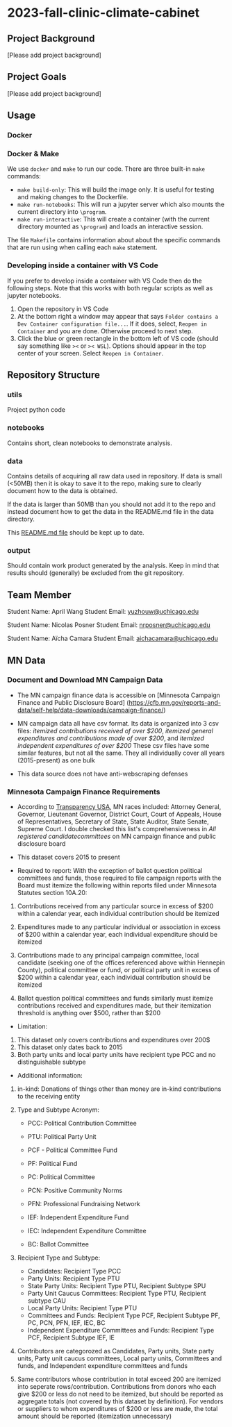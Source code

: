 # 2023-fall-clinic-climate-cabinet

## Project Background

[Please add project background]

## Project Goals

[Please add project background]

## Usage

### Docker

### Docker & Make

We use `docker` and `make` to run our code. There are three built-in `make` commands:

* `make build-only`: This will build the image only. It is useful for testing and making changes to the Dockerfile.
* `make run-notebooks`: This will run a jupyter server which also mounts the current directory into `\program`.
* `make run-interactive`: This will create a container (with the current directory mounted as `\program`) and loads an interactive session. 

The file `Makefile` contains information about about the specific commands that are run using when calling each `make` statement.

### Developing inside a container with VS Code

If you prefer to develop inside a container with VS Code then do the following steps. Note that this works with both regular scripts as well as jupyter notebooks.

1. Open the repository in VS Code
2. At the bottom right a window may appear that says `Folder contains a Dev Container configuration file...`. If it does, select, `Reopen in Container` and you are done. Otherwise proceed to next step. 
3. Click the blue or green rectangle in the bottom left of VS code (should say something like `><` or `>< WSL`). Options should appear in the top center of your screen. Select `Reopen in Container`.




## Repository Structure

### utils
Project python code

### notebooks
Contains short, clean notebooks to demonstrate analysis.

### data

Contains details of acquiring all raw data used in repository. If data is small (<50MB) then it is okay to save it to the repo, making sure to clearly document how to the data is obtained.

If the data is larger than 50MB than you should not add it to the repo and instead document how to get the data in the README.md file in the data directory. 

This [README.md file](/data/README.md) should be kept up to date.

### output
Should contain work product generated by the analysis. Keep in mind that results should (generally) be excluded from the git repository.


## Team Member
Student Name: April Wang
Student Email: yuzhouw@uchicago.edu

Student Name: Nicolas Posner
Student Email: nrposner@uchicago.edu

Student Name: Aïcha Camara
Student Email: aichacamara@uchicago.edu


## MN Data
### Document and Download MN Campaign Data
- The MN campaign finance data is accessible on [Minnesota Campaign Finance and 
Public Disclosure Board]
(https://cfb.mn.gov/reports-and-data/self-help/data-downloads/campaign-finance/)

- MN campaign data all have csv format. Its data is organized into 3 csv files:
*itemized contributions received of over $200*, 
*itemized general expenditures and contributions made of over $200*, and 
*itemized independent expenditures of over $200*
These csv files have some similar features, but not all the same.
They all individually cover all years (2015-present) as one bulk

- This data source does not have anti-webscraping defenses


### Minnesota Campaign Finance Requirements
- According to [Transparency USA](https://www.transparencyusa.org/mn/races),
MN races included: Attorney General, Governor, Lieutenant Governor, 
District Court, Court of Appeals, House of Representatives, Secretary of State, 
State Auditor, State Senate, Supreme Court. I double checked this list's 
comprehensiveness in  *All registered candidatecommittees* on MN campaign 
finance and public disclosure board

- This dataset covers 2015 to present

- Required to report: With the exception of ballot question political committees 
and funds, those required to file campaign reports with the Board must itemize 
the following within reports filed under Minnesota Statutes section 10A.20:

1. Contributions received from any particular source in excess of $200 within a 
calendar year, each individual contribution should be itemized

2. Expenditures made to any particular individual or association in excess of 
$200 within a calendar year, each individual expenditure should be itemized

3. Contributions made to any principal campaign committee, local candidate 
(seeking one of the offices referenced above within Hennepin County), political 
committee or fund, or political party unit in excess of $200 within a calendar 
year, each individual contribution should be itemized

4. Ballot question political committees and funds similarly must itemize 
contributions received and expenditures made, but their itemization threshold is 
anything over $500, rather than $200

- Limitation:
1. This dataset only covers contributions and expenditures over 200$
2. This dataset only dates back to 2015
3. Both party units and local party units have recipient type PCC and no 
distinguishable subtype

- Additional information: 
1. in-kind: Donations of things other than money are in-kind contributions to 
the receiving entity

2. Type and Subtype Acronym:
    - PCC: Political Contribution Committee
    - PTU: Political Party Unit
    - PCF - Political Committee Fund

    - PF: Political Fund
    - PC: Political Committee
    - PCN: Positive Community Norms
    - PFN: Professional Fundraising Network
    - IEF: Independent Expenditure Fund
    - IEC: Independent Expenditure Committee
    - BC: Ballot Committee

3. Recipient Type and Subtype: 
    - Candidates: Recipient Type PCC 
    - Party Units: Recipient Type PTU
    - State Party Units: Recipient Type PTU, Recipient Subtype SPU
    - Party Unit Caucus Committees: Recipient Type PTU, Recipient subtype CAU
    - Local Party Units: Recipient Type PTU
    - Committees and Funds: Recipient Type PCF, Recipient Subtype PF, PC, PCN, 
    PFN, IEF, IEC, BC
    - Independent Expenditure Committees and Funds: Recipient Type PCF, 
    Recipient Subtype IEF, IE

4. Contributors are categorozed as Candidates, Party units, State party units,
Party unit caucus committees, Local party units, Committees and funds, and
Independent expenditure committees and funds

5. Same contributors whose contribution in total exceed 200 are itemized into
seperate rows/contribution. Contributions from donors who each give $200 or less 
do not need to be itemized, but should be reported as aggregate totals (not 
covered by this dataset by definition). For vendors or suppliers to whom 
expenditures of $200 or less are made, the total amount should be reported 
(itemization unnecessary) 